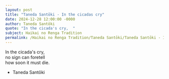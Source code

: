 ```yaml
---
layout: post
title: "Taneda Santōki - In the cicadas cry"
date: 2024-12-28 12:00:00 -0000
author: Taneda Santōki
quote: "In the cicada's cry,  "
subject: Haikai no Renga Tradition
permalink: /Haikai no Renga Tradition/Taneda Santōki/Taneda Santōki - In the cicadas cry
---
```


In the cicada's cry,  
no sign can foretell  
how soon it must die.

- Taneda Santōki
